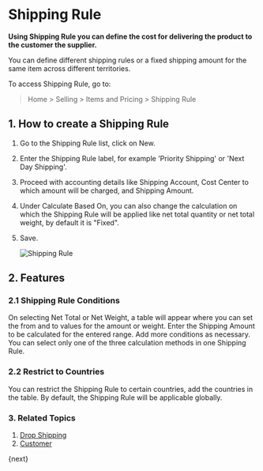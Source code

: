 <!-- add-breadcrumbs -->
# Shipping Rule

**Using Shipping Rule you can define the cost for delivering the product to the customer the supplier.**

You can define different shipping rules or a fixed shipping amount for the same item across different territories.

To access Shipping Rule, go to:
> Home > Selling > Items and Pricing > Shipping Rule

## 1. How to create a Shipping Rule
1. Go to the Shipping Rule list, click on New.
2. Enter the Shipping Rule label, for example 'Priority Shipping' or 'Next Day Shipping'.
3. Proceed with accounting details like Shipping Account, Cost Center to which amount will be charged, and Shipping Amount.
4. Under Calculate Based On, you can also change the calculation on which the Shipping Rule will be applied like net total quantity or net total weight, by default it is "Fixed".
5. Save.

    <img class="screenshot" alt="Shipping Rule" src="{{docs_base_url}}/v12/assets/img/selling/shipping-rule.png">

## 2. Features
### 2.1 Shipping Rule Conditions
On selecting Net Total or Net Weight, a table will appear where you can set the from and to values for the amount or weight. Enter the Shipping Amount to be calculated for the entered range. Add more conditions as necessary. You can select only one of the three calculation methods in one Shipping Rule. 

### 2.2 Restrict to Countries
You can restrict the Shipping Rule to certain countries, add the countries in the table. By default, the Shipping Rule will be applicable globally.

### 3. Related Topics
1. [Drop Shipping](/docs/user/manual/en/selling/articles/drop-shipping)
1. [Customer](/docs/user/manual/en/CRM/customer)

{next}
